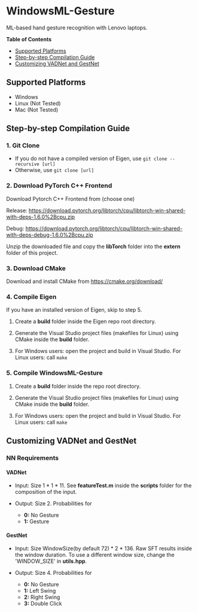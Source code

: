 # WindowsML-Gesture
 ML-based hand gesture recognition with Lenovo laptops.
 
**Table of Contents**
 * [Supported Platforms](#supported-platforms)
 * [Step-by-step Compilation Guide](#step-by-step-compilation-guide)
 * [Customizing VADNet and GestNet](#customizing-vadnet-and-gestnet)
    
## Supported Platforms
- Windows
- Linux (Not Tested)
- Mac (Not Tested)

## Step-by-step Compilation Guide 
 ### 1. Git Clone
 - If you do not have a compiled version of Eigen, use 
 `git clone --recursive [url]`
 - Otherwise, use
 `git clone [url]`

 ### 2. Download PyTorch C++ Frontend
 Download Pytorch C++ Frontend from (choose one)
 
 Release: https://download.pytorch.org/libtorch/cpu/libtorch-win-shared-with-deps-1.6.0%2Bcpu.zip
 
 Debug: https://download.pytorch.org/libtorch/cpu/libtorch-win-shared-with-deps-debug-1.6.0%2Bcpu.zip

 Unzip the downloaded file and copy the **libTorch** folder into the **extern** folder of this project.

 ### 3. Download CMake
 Download and install CMake from https://cmake.org/download/

 ### 4. Compile Eigen
 If you have an installed version of Eigen, skip to step 5.
 
 1. Create a **build** folder inside the Eigen repo root directory.
 
 2. Generate the Visual Studio project files (makefiles for Linux) using CMake inside the **build** folder.
 
 3. For Windows users: open the project and build in Visual Studio.
    For Linux users: call `make`
 
 ### 5. Compile WindowsML-Gesture
 
 1. Create a **build** folder inside the repo root directory.
 
 2. Generate the Visual Studio project files (makefiles for Linux) using CMake inside the **build** folder.
 
 3. For Windows users: open the project and build in Visual Studio.
    For Linux users: call `make`
    
## Customizing VADNet and GestNet

### NN Requirements

#### VADNet

- Input: Size 1 * 1 * 11. See **featureTest.m** inside the **scripts** folder for the composition of the input.

- Output: Size 2. Probabilities for 

   + **0:** No Gesture
   + **1:** Gesture

#### GestNet

- Input: Size WindowSize(by default 72) * 2 * 136. Raw SFT results inside the window duration. To use a different window size, change the 'WINDOW_SIZE' in **utils.hpp**.

- Output: Size 4. Probabilities for

  + **0:** No Gesture
  + **1:** Left Swing
  + **2:** Right Swing
  + **3:** Double Click





